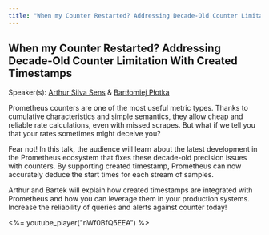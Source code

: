 ```yaml
---
title: "When my Counter Restarted? Addressing Decade-Old Counter Limitation With Created Timestamps"
---
```


## When my Counter Restarted? Addressing Decade-Old Counter Limitation With Created Timestamps

Speaker(s): [Arthur Silva Sens](../../speakers/arthur-silva-sens) & [Bartłomiej Płotka](../../speakers/bartlomiej-plotka)

Prometheus counters are one of the most useful metric types. Thanks to cumulative characteristics and simple semantics, they allow cheap and reliable rate calculations, even with missed scrapes. But what if we tell you that your rates sometimes might deceive you?

Fear not! In this talk, the audience will learn about the latest development in the Prometheus ecosystem that fixes these decade-old precision issues with counters. By supporting created timestamp, Prometheus can now accurately deduce the start times for each stream of samples.

Arthur and Bartek will explain how created timestamps are integrated with Prometheus and how you can leverage them in your production systems. Increase the reliability of queries and alerts against counter today!

<%= youtube_player("nWf0BfQ5EEA") %>